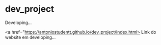 # dev_project
 Developing...

<a href="https://antoniostudentt.github.io/dev_project/index.html> Link do website em developing...
